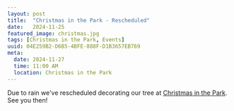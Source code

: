 ```yaml
---
layout: post
title:  "Christmas in the Park - Rescheduled"
date:   2024-11-25
featured_image: christmas.jpg
tags: [Christmas in the Park, Events]
uuid: 04E259B2-D6B5-4BFE-888F-D1B3657EB769
meta:
  date: 2024-11-27
  time: 11:00 AM
  location: Christmas in the Park
---
```


Due to rain we've rescheduled decorating our tree at [Christmas in the Park](https://christmasinthepark.com). See you then!


